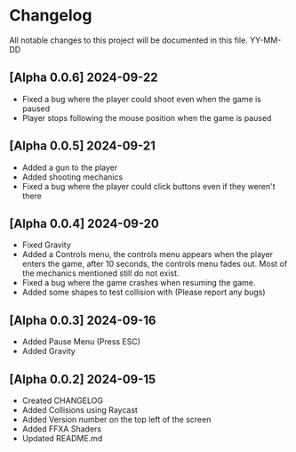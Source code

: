 # Changelog

All notable changes to this project will be documented in this file.
YY-MM-DD

## [Alpha 0.0.6] 2024-09-22
- Fixed a bug where the player could shoot even when the game is paused
- Player stops following the mouse position when the game is paused


## [Alpha 0.0.5] 2024-09-21
- Added a gun to the player
- Added shooting mechanics
- Fixed a bug where the player could click buttons even if they weren't there

## [Alpha 0.0.4] 2024-09-20
- Fixed Gravity
- Added a Controls menu, the controls menu appears when the player enters the game, after 10 seconds, the controls menu fades out. Most of the mechanics mentioned still do not exist.
- Fixed a bug where the game crashes when resuming the game.
- Added some shapes to test collision with (Please report any bugs)

## [Alpha 0.0.3] 2024-09-16
- Added Pause Menu (Press ESC)
- Added Gravity

## [Alpha 0.0.2] 2024-09-15
- Created CHANGELOG
- Added Collisions using Raycast
- Added Version number on the top left of the screen
- Added FFXA Shaders
- Updated README.md